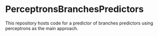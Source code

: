 # PerceptronsBranchesPredictors
 This repository hosts code for a predictor of branches predictors using perceptrons as the main approach.
